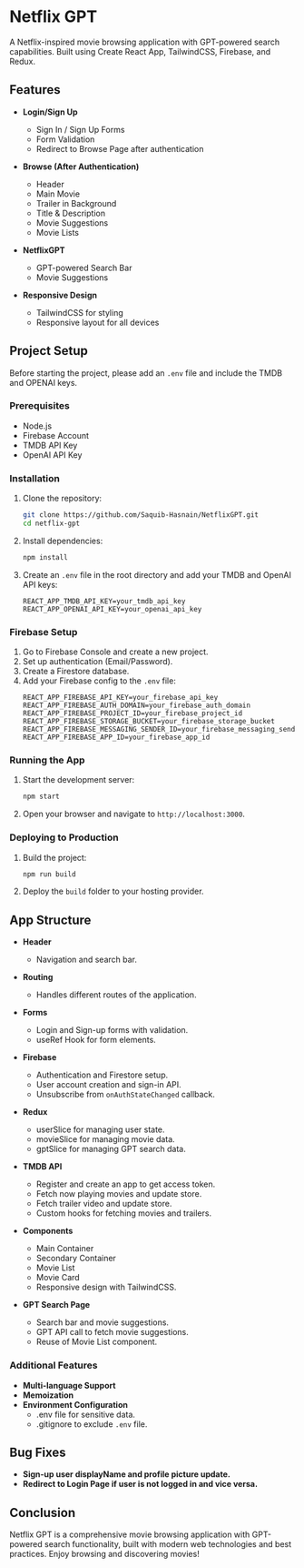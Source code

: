 # Netflix GPT

A Netflix-inspired movie browsing application with GPT-powered search capabilities. Built using Create React App, TailwindCSS, Firebase, and Redux.

## Features

- **Login/Sign Up**
  - Sign In / Sign Up Forms
  - Form Validation
  - Redirect to Browse Page after authentication

- **Browse (After Authentication)**
  - Header
  - Main Movie
  - Trailer in Background
  - Title & Description
  - Movie Suggestions
  - Movie Lists

- **NetflixGPT**
  - GPT-powered Search Bar
  - Movie Suggestions

- **Responsive Design**
  - TailwindCSS for styling
  - Responsive layout for all devices

## Project Setup

Before starting the project, please add an `.env` file and include the TMDB and OPENAI keys.

### Prerequisites

- Node.js
- Firebase Account
- TMDB API Key
- OpenAI API Key

### Installation

1. Clone the repository:
   ```sh
   git clone https://github.com/Saquib-Hasnain/NetflixGPT.git
   cd netflix-gpt
   ```

2. Install dependencies:
   ```sh
   npm install
   ```

3. Create an `.env` file in the root directory and add your TMDB and OpenAI API keys:
   ```env
   REACT_APP_TMDB_API_KEY=your_tmdb_api_key
   REACT_APP_OPENAI_API_KEY=your_openai_api_key
   ```

### Firebase Setup

1. Go to Firebase Console and create a new project.
2. Set up authentication (Email/Password).
3. Create a Firestore database.
4. Add your Firebase config to the `.env` file:
   ```env
   REACT_APP_FIREBASE_API_KEY=your_firebase_api_key
   REACT_APP_FIREBASE_AUTH_DOMAIN=your_firebase_auth_domain
   REACT_APP_FIREBASE_PROJECT_ID=your_firebase_project_id
   REACT_APP_FIREBASE_STORAGE_BUCKET=your_firebase_storage_bucket
   REACT_APP_FIREBASE_MESSAGING_SENDER_ID=your_firebase_messaging_sender_id
   REACT_APP_FIREBASE_APP_ID=your_firebase_app_id
   ```

### Running the App

1. Start the development server:
   ```sh
   npm start
   ```

2. Open your browser and navigate to `http://localhost:3000`.

### Deploying to Production

1. Build the project:
   ```sh
   npm run build
   ```

2. Deploy the `build` folder to your hosting provider.

## App Structure

- **Header**
  - Navigation and search bar.

- **Routing**
  - Handles different routes of the application.

- **Forms**
  - Login and Sign-up forms with validation.
  - useRef Hook for form elements.

- **Firebase**
  - Authentication and Firestore setup.
  - User account creation and sign-in API.
  - Unsubscribe from `onAuthStateChanged` callback.

- **Redux**
  - userSlice for managing user state.
  - movieSlice for managing movie data.
  - gptSlice for managing GPT search data.

- **TMDB API**
  - Register and create an app to get access token.
  - Fetch now playing movies and update store.
  - Fetch trailer video and update store.
  - Custom hooks for fetching movies and trailers.

- **Components**
  - Main Container
  - Secondary Container
  - Movie List
  - Movie Card
  - Responsive design with TailwindCSS.

- **GPT Search Page**
  - Search bar and movie suggestions.
  - GPT API call to fetch movie suggestions.
  - Reuse of Movie List component.

### Additional Features

- **Multi-language Support**
- **Memoization**
- **Environment Configuration**
  - .env file for sensitive data.
  - .gitignore to exclude `.env` file.

## Bug Fixes

- **Sign-up user displayName and profile picture update.**
- **Redirect to Login Page if user is not logged in and vice versa.**

## Conclusion

Netflix GPT is a comprehensive movie browsing application with GPT-powered search functionality, built with modern web technologies and best practices. Enjoy browsing and discovering movies!
